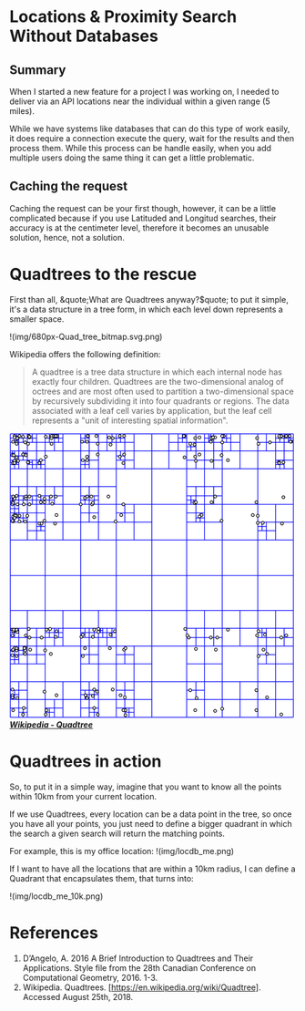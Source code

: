 # Locations & Proximity Search Without Databases

## Summary
When I started a new feature for a project I was working on, I needed to deliver
via an API locations near the individual within a given range (5 miles).

While we have systems like databases that can do this type of work easily, it
does require a connection execute the query, wait for the results and then process
them. While this process can be handle easily, when you add multiple users doing
the same thing it can get a little problematic.

## Caching the request
Caching the request can be your first though, however, it can be a little complicated
because if you use Latituded and Longitud searches, their accuracy is at the centimeter
level, therefore it becomes an unusable solution, hence, not a solution.

# Quadtrees to the rescue
First than all, &quote;What are Quadtrees anyway?$quote; to put it simple, it's a
data structure in a tree form, in which each level down represents a smaller space.

!(img/680px-Quad_tree_bitmap.svg.png)

Wikipedia offers the following definition:

> A quadtree is a tree data structure in which each internal node has exactly
> four children. Quadtrees are the two-dimensional analog of octrees and are
> most often used to partition a two-dimensional space by recursively subdividing
> it into four quadrants or regions. The data associated with a leaf cell varies
> by application, but the leaf cell represents a "unit of interesting spatial information".

![alt text](img/quad_tree.png "Wikipedia Quadtree")
[***Wikipedia - Quadtree***](https://en.wikipedia.org/wiki/Quadtree)

# Quadtrees in action
So, to put it in a simple way, imagine that you want to know all the points within
10km from your current location.

If we use Quadtrees, every location can be a data point in the tree, so once you have
all your points, you just need to define a bigger quadrant in which the search a
given search will return the matching points.

For example, this is my office location:
!(img/locdb_me.png)

If I want to have all the locations that are within a 10km radius, I can define
a Quadrant that encapsulates them, that turns into:

!(img/locdb_me_10k.png)






# References
1. D’Angelo, A. 2016 A Brief Introduction to Quadtrees and Their Applications. Style file from the 28th Canadian Conference on Computational Geometry, 2016. 1-3.
1. Wikipedia. Quadtrees. [https://en.wikipedia.org/wiki/Quadtree]. Accessed August 25th, 2018.
